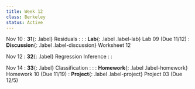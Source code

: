 ```yaml
---
title: Week 12
class: Berkeley
status: Active
---
```


Nov 10
: **31**{: .label} Residuals
    : <!--{{site.links.lec.slides.slide32}} {{site.links.lec.demo.demo32}}-->
: <!--_Reading:_ [15.5](https://inferentialthinking.com/chapters/15/5/Visual_Diagnostics.html)-->
: **Lab**{: .label .label-lab} Lab 09<!--{{site.links.proj.proj2c}}--> (Due 11/12)
: **Discussion**{: .label .label-discussion} Worksheet 12<!--{{site.links.wksht.wksht11}}-->

Nov 12
: **32**{: .label} Regression Inference
    : <!--{{site.links.lec.slides.slide33}} {{site.links.lec.demo.demo33}}-->
: <!--_Reading:_ [16](https://inferentialthinking.com/chapters/16/Inference_for_Regression.html)-->

Nov 14
: **33**{: .label} Classification
    : <!--{{site.links.lec.slides.slide34}} {{site.links.lec.demo.demo34}}-->
: <!--_Reading:_ [17.1](https://inferentialthinking.com/chapters/17/1/Nearest_Neighbors.html), [17.2](https://inferentialthinking.com/chapters/17/2/Training_and_Testing.html)-->
: **Homework**{: .label .label-homework} Homework 10<!--{{site.links.hw.hw10}}--> (Due 11/19)
: **Project**{: .label .label-project} Project 03<!--{{site.links.proj.proj3}}--> (Due 12/5)